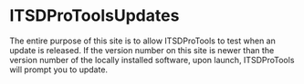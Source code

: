 # ITSDProToolsUpdates

The entire purpose of this site is to allow ITSDProTools to test when an update is released. If the version number on this site is newer than the version number of the locally installed software, upon launch, ITSDProTools will prompt you to update.
